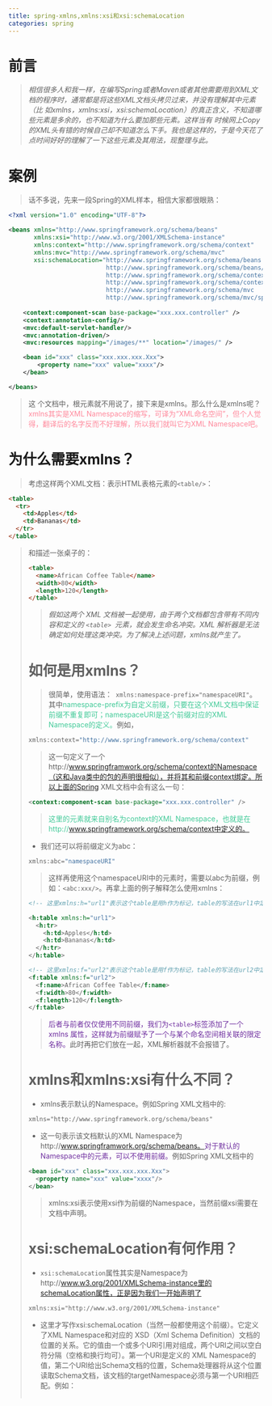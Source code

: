 ```yaml
---
title: spring-xmlns,xmlns:xsi和xsi:schemaLocation
categories: spring
---
```


# 前言
> *相信很多人和我一样，在编写Spring或者Maven或者其他需要用到XML文档的程序时，通常都是将这些XML文档头拷贝过来，并没有理解其中元素（比 如xmlns，xmlns:xsi，xsi:schemaLocation）的真正含义，不知道哪些元素是多余的，也不知道为什么要加那些元素。这样当有 时候网上Copy的XML头有错的时候自己却不知道怎么下手。我也是这样的，于是今天花了点时间好好的理解了一下这些元素及其用法，现整理与此。*

# 案例
> 话不多说，先来一段Spring的XML样本，相信大家都很眼熟：
``` xml
<?xml version="1.0" encoding="UTF-8"?>

<beans xmlns="http://www.springframework.org/schema/beans"
       xmlns:xsi="http://www.w3.org/2001/XMLSchema-instance"
       xmlns:context="http://www.springframework.org/schema/context"
       xmlns:mvc="http://www.springframework.org/schema/mvc"
       xsi:schemaLocation="http://www.springframework.org/schema/beans 
                           http://www.springframework.org/schema/beans/spring-beans.xsd
                           http://www.springframework.org/schema/context 
                           http://www.springframework.org/schema/context/spring-context.xsd
                           http://www.springframework.org/schema/mvc
                           http://www.springframework.org/schema/mvc/spring-mvc.xsd">
                           
    <context:component-scan base-package="xxx.xxx.controller" />
    <context:annotation-config/>
    <mvc:default-servlet-handler/>
    <mvc:annotation-driven/>
    <mvc:resources mapping="/images/**" location="/images/" />

    <bean id="xxx" class="xxx.xxx.xxx.Xxx">
        <property name="xxx" value="xxxx"/>
    </bean>

</beans>
```
> 这 个文档中，根元素<beans/>就不用说了，接下来是xmlns。那么什么是xmlns呢？<font color='#FF899C'>xmlns其实是XML Namespace的缩写，可译为“XML命名空间”，但个人觉得，翻译后的名字反而不好理解，所以我们就叫它为XML Namespace吧。</font>

# 为什么需要xmlns？
> 考虑这样两个XML文档：表示HTML表格元素的`<table/>`：
> 
``` html
<table>
  <tr>
    <td>Apples</td>
    <td>Bananas</td>
  </tr>
</table>
```

> 和描述一张桌子的<table/>：
``` html
<table>
  <name>African Coffee Table</name>
  <width>80</width>
  <length>120</length>
</table>
```

> *假如这两个 XML 文档被一起使用，由于两个文档都包含带有不同内容和定义的 `<table> `元素，就会发生命名冲突。XML 解析器是无法确定如何处理这类冲突。为了解决上述问题，xmlns就产生了。*

# 如何是用xmlns？
> 很简单，使用语法：` xmlns:namespace-prefix="namespaceURI"`。其中<font color='#42CA98'>namespace-prefix为自定义前缀，只要在这个XML文档中保证前缀不重复即可；namespaceURI是这个前缀对应的XML Namespace的定义。</font>例如，
``` d
xmlns:context="http://www.springframework.org/schema/context"
```
> 这一句定义了一个http://www.springframwork.org/schema/context的Namespace（这和Java类中的包的声明很相似），并将其和前缀context绑定。所以上面的Spring XML文档中会有这么一句：
``` xml
<context:component-scan base-package="xxx.xxx.controller" />
```
> <font color='#42CA98'>这里的<component-scan/>元素就来自别名为context的XML Namespace，也就是在http://www.springframework.org/schema/context中定义的。</font>

- 我们还可以将前缀定义为abc：
``` d
xmlns:abc="namespaceURI"
```
> 这样再使用这个namespaceURI中的元素时，需要以abc为前缀，例如：`<abc:xxx/>`。再拿上面的例子解释怎么使用xmlns：

``` xml
<!-- 这里xmlns:h="url1"表示这个table是用h作为标记，table的写法在url1中定义 -->

<h:table xmlns:h="url1"> 
  <h:tr> 
    <h:td>Apples</h:td> 
    <h:td>Bananas</h:td> 
  </h:tr> 
</h:table> 
```
``` xml
<!-- 这里xmlns:f="url2"表示这个table是用f作为标记，table的写法在url2中定义 -->
<f:table xmlns:f="url2"> 
  <f:name>African Coffee Table</f:name> 
  <f:width>80</f:width> 
  <f:length>120</f:length> 
</f:table>  
```

> <font color='#7030A0'>后者与前者仅仅使用不同前缀，我们为` <table> `标签添加了一个 xmlns 属性，这样就为前缀赋予了一个与某个命名空间相关联的限定名称。</font>此时再把它们放在一起，XML解析器就不会报错了。

# xmlns和xmlns:xsi有什么不同？
- xmlns表示默认的Namespace。例如Spring XML文档中的:
``` xml
xmlns="http://www.springframework.org/schema/beans"
```
* 这一句表示该文档默认的XML Namespace为http://www.springframwork.org/schema/beans。<font color='#7030A0'>对于默认的Namespace中的元素，可以不使用前缀。</font>例如Spring XML文档中的
``` xml
<bean id="xxx" class="xxx.xxx.xxx.Xxx"> 
  <property name="xxx" value="xxxx"/> 
</bean> 
```
> xmlns:xsi表示使用xsi作为前缀的Namespace，当然前缀xsi需要在文档中声明。

# xsi:schemaLocation有何作用？ 
* `xsi:schemaLocation`属性其实是Namespace为http://www.w3.org/2001/XMLSchema-instance里的schemaLocation属性，正是因为我们一开始声明了
``` xml
xmlns:xsi="http://www.w3.org/2001/XMLSchema-instance"
```
* 这里才写作xsi:schemaLocation（当然一般都使用这个前缀）。它定义了XML Namespace和对应的 XSD（Xml Schema Definition）文档的位置的关系。它的值由一个或多个URI引用对组成，两个URI之间以空白符分隔（空格和换行均可）。第一个URI是定义的 XML Namespace的值，第二个URI给出Schema文档的位置，Schema处理器将从这个位置读取Schema文档，该文档的targetNamespace必须与第一个URI相匹配。例如：